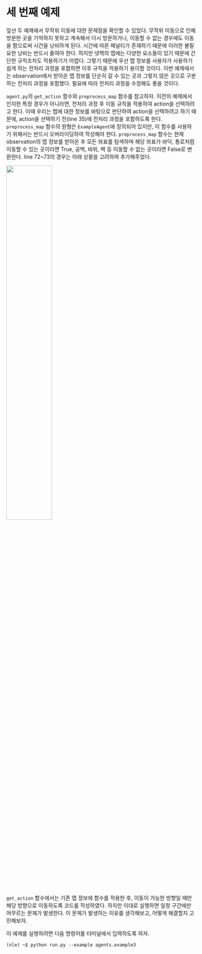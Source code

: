 # 세 번째 예제

앞선 두 예제에서 무작위 이동에 대한 문제점을 확인할 수 있었다. 무작위 이동으로 인해 방문한 곳을 기억하지 못하고 계속해서 다시 방문하거나, 이동할 수 없는 경우에도 이동을 함으로써 시간을 낭비하게 된다. 시간에 따른 페널티가 존재하기 때문에 이러한 불필요한 낭비는 반드시 줄여야 한다. 하지만 넷핵의 맵에는 다양한 요소들이 있기 때문에 간단한 규칙조차도 적용하기가 어렵다. 그렇기 때문에 우선 맵 정보를 사용자가 사용하기 쉽게 하는 전처리 과정을 포함하면 이후 규칙을 적용하기 용이할 것이다. 이번 예제에서는 observation에서 받아온 맵 정보를 단순히 갈 수 있는 곳과 그렇지 않은 곳으로 구분하는 전처리 과정을 포함했다. 필요에 따라 전처리 과정을 수정해도 좋을 것이다.

```agent.py```의 ```get_action``` 함수와 ```preprocess_map``` 함수를 참고하자. 이전의 예제에서 인지한 특정 경우가 아니라면, 전처리 과정 후 이동 규칙을 적용하여 action을 선택하려고 한다. 이때 우리는 맵에 대한 정보를 바탕으로 판단하여 action을 선택하려고 하기 때문에, action을 선택하기 전(line 35)에 전처리 과정을 포함하도록 한다. ```preprocess_map``` 함수의 원형은 ```ExampleAgent```에 정의되어 있지만, 이 함수를 사용하기 위해서는 반드시 오버라이딩하여 작성해야 한다. ```preprocess_map``` 함수는 현재 observation의 맵 정보를 받아온 후 모든 좌표를 탐색하며 해당 좌표가 바닥, 통로처럼 이동할 수 있는 곳이라면 True, 공백, 바위, 벽 등 이동할 수 없는 곳이라면 False로 변환한다. line 72~73의 경우는 아래 상황을 고려하여 추가해주었다.

<img src="../../pics/bars.png" width="49%"/>

```get_action``` 함수에서는 기존 맵 정보에 함수를 적용한 후, 이동이 가능한 방향일 때만 해당 방향으로 이동하도록 코드를 작성하였다. 하지만 이대로 실행하면 일정 구간에만 머무르는 문제가 발생한다. 이 문제가 발생하는 이유를 생각해보고, 어떻게 해결할지 고민해보자.

이 예제를 실행하려면 다음 명령어를 터미널에서 입력하도록 하자.

```
(nle) ~$ python run.py --example agents.example3
```